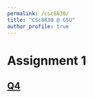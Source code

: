 ```yaml
---
permalink: /csc8830/
title: "CSc8830 @ GSU"
author_profile: true
---
```

# Assignment 1
## <a href="/misc/csc8830/1/4/index.html" target="_blank">Q4</a>